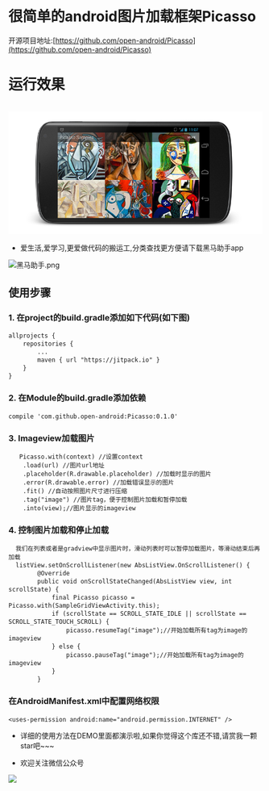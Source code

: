 # 很简单的android图片加载框架Picasso
开源项目地址:[https://github.com/open-android/Picasso](https://github.com/open-android/Picasso)
# 运行效果
  ![](website/static/sample.png)
  
  * 爱生活,爱学习,更爱做代码的搬运工,分类查找更方便请下载黑马助手app


![黑马助手.png](http://upload-images.jianshu.io/upload_images/4037105-f777f1214328dcc4.png?imageMogr2/auto-orient/strip%7CimageView2/2/w/1240)

## 使用步骤
### 1. 在project的build.gradle添加如下代码(如下图)

	allprojects {
	    repositories {
	        ...
	        maven { url "https://jitpack.io" }
	    }
	}
  
### 2. 在Module的build.gradle添加依赖

    compile 'com.github.open-android:Picasso:0.1.0'
### 3. Imageview加载图片

	   Picasso.with(context) //设置context
        .load(url) //图片url地址
        .placeholder(R.drawable.placeholder) //加载时显示的图片
        .error(R.drawable.error) //加载错误显示的图片
        .fit() //自动按照图片尺寸进行压缩
        .tag("image") //图片tag，便于控制图片加载和暂停加载
        .into(view);//图片显示的imageview
### 4. 控制图片加载和停止加载

	  我们在列表或者是gradview中显示图片时，滑动列表时可以暂停加载图片，等滑动结束后再加载
	  listView.setOnScrollListener(new AbsListView.OnScrollListener() {
            @Override
            public void onScrollStateChanged(AbsListView view, int scrollState) {
                final Picasso picasso = Picasso.with(SampleGridViewActivity.this);
                if (scrollState == SCROLL_STATE_IDLE || scrollState == SCROLL_STATE_TOUCH_SCROLL) {
                    picasso.resumeTag("image");//开始加载所有tag为image的imageview
                } else {
                    picasso.pauseTag("image");//开始加载所有tag为image的imageview
                }
            }
	    
 ### 在AndroidManifest.xml中配置网络权限

    <uses-permission android:name="android.permission.INTERNET" />
  
* 详细的使用方法在DEMO里面都演示啦,如果你觉得这个库还不错,请赏我一颗star吧~~~

* 欢迎关注微信公众号

![](http://upload-images.jianshu.io/upload_images/4037105-8f737b5104dd0b5d.png?imageMogr2/auto-orient/strip%7CimageView2/2/w/1240)
